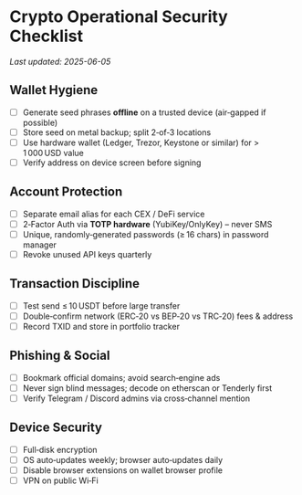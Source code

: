 # Crypto Operational Security Checklist
_Last updated: 2025-06-05_

## Wallet Hygiene
- [ ] Generate seed phrases **offline** on a trusted device (air‑gapped if possible)
- [ ] Store seed on metal backup; split 2‑of‑3 locations
- [ ] Use hardware wallet (Ledger, Trezor, Keystone or similar) for > 1 000 USD value
- [ ] Verify address on device screen before signing

## Account Protection
- [ ] Separate email alias for each CEX / DeFi service
- [ ] 2‑Factor Auth via **TOTP hardware** (YubiKey/OnlyKey) – never SMS
- [ ] Unique, randomly‑generated passwords (≥ 16 chars) in password manager
- [ ] Revoke unused API keys quarterly

## Transaction Discipline
- [ ] Test send ≤ 10 USDT before large transfer
- [ ] Double‑confirm network (ERC‑20 vs BEP‑20 vs TRC‑20) fees & address
- [ ] Record TXID and store in portfolio tracker

## Phishing & Social
- [ ] Bookmark official domains; avoid search‑engine ads
- [ ] Never sign blind messages; decode on etherscan or Tenderly first
- [ ] Verify Telegram / Discord admins via cross‑channel mention

## Device Security
- [ ] Full‑disk encryption
- [ ] OS auto‑updates weekly; browser auto‑updates daily
- [ ] Disable browser extensions on wallet browser profile
- [ ] VPN on public Wi‑Fi
